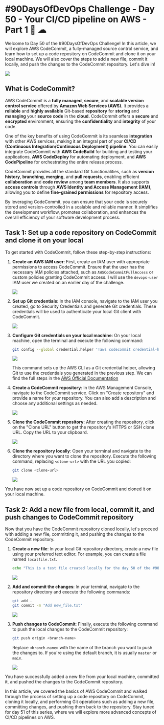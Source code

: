 # #90DaysOfDevOps Challenge - Day 50 - Your CI/CD pipeline on AWS - Part 1 🚀 ☁

Welcome to Day 50 of the #90DaysOfDevOps Challenge! In this article, we will explore AWS CodeCommit, a fully-managed source control service, and learn how to set up a code repository on CodeCommit and clone it on your local machine. We will also cover the steps to add a new file, commit it locally, and push the changes to the CodeCommit repository. Let's dive in!

![](https://cdn.hashnode.com/res/hashnode/image/upload/v1688893611831/ece0b917-ac74-4c5a-b24c-e68c5aac8e06.png)

## What is CodeCommit?

AWS CodeCommit is a **fully managed**, **secure**, and **scalable version control service** offered by **Amazon Web Services (AWS)**. It provides a **reliable** and **highly available** Git-based **repository** for **storing** and **managing** your **source code** in the **cloud**. CodeCommit offers a **secure** and **encrypted** environment, ensuring the **confidentiality** and **integrity** of your code.

One of the key benefits of using CodeCommit is its seamless **integration** with other AWS services, making it an integral part of your **CI/CD (Continuous Integration/Continuous Deployment) pipeline**. You can easily integrate CodeCommit with **AWS CodeBuild** for building and testing your applications, **AWS CodeDeploy** for automating deployment, and **AWS CodePipeline** for orchestrating the entire release process.

CodeCommit provides all the standard Git functionalities, such as **version history**, **branching**, **merging**, and **pull requests**, enabling efficient **collaboration** and **code review** among **team members**. It also supports **access controls** through **AWS Identity and Access Management (IAM)**, allowing you to define **fine-grained permissions** for repository access.

By leveraging CodeCommit, you can ensure that your code is securely stored and version-controlled in a scalable and reliable manner. It simplifies the development workflow, promotes collaboration, and enhances the overall efficiency of your software development process.

## Task 1: Set up a code repository on CodeCommit and clone it on your local

To get started with CodeCommit, follow these step-by-step instructions:

1. **Create an AWS IAM user**: First, create an IAM user with appropriate permissions to access CodeCommit. Ensure that the user has the necessary IAM policies attached, such as `AWSCodeCommitFullAccess` or custom policies granting CodeCommit access. I will use the `devops-user` IAM user we created on an earlier day of the challenge.
    
    ![](https://cdn.hashnode.com/res/hashnode/image/upload/v1688919642262/aa2ce146-5a93-46e5-ae30-ac9c3b184798.jpeg)
    
2. **Set up Git credentials**: In the IAM console, navigate to the IAM user you created, go to Security Credentials and generate Git credentials. These credentials will be used to authenticate your local Git client with CodeCommit.
    
    ![](https://cdn.hashnode.com/res/hashnode/image/upload/v1688919736563/5a7a715c-264b-4444-8e52-f0ddc5934ffc.jpeg)
    
3. **Configure Git credentials on your local machine**: On your local machine, open the terminal and execute the following command:
    
    ```bash
    git config --global credential.helper '!aws codecommit credential-helper $@'
    ```
    
    ![](https://cdn.hashnode.com/res/hashnode/image/upload/v1688921623490/ed64acbe-9a99-48a8-8b58-ce96d649099c.jpeg)
    
    This command sets up the AWS CLI as a Git credential helper, allowing Git to use the credentials you generated in the previous step. We can find the full steps in the [AWS Official Documentation](https://docs.aws.amazon.com/codecommit/latest/userguide/setting-up-https-unixes.html)
    
4. **Create a CodeCommit repository**: In the AWS Management Console, navigate to the CodeCommit service. Click on "Create repository" and provide a name for your repository. You can also add a description and choose any additional settings as needed.
    
    ![](https://cdn.hashnode.com/res/hashnode/image/upload/v1688919512641/428b1306-baef-4fdc-9a44-7fc5e497d2b5.jpeg)
    
5. **Clone the CodeCommit repository**: After creating the repository, click on the "Clone URL" button to get the repository's HTTPS or SSH clone URL. Copy the URL to your clipboard.
    
    ![](https://cdn.hashnode.com/res/hashnode/image/upload/v1688920497653/2c562c94-81ce-4ea8-8ea7-2b1d92684d4f.jpeg)
    
6. **Clone the repository locally**: Open your terminal and navigate to the directory where you want to clone the repository. Execute the following command, replacing `<clone-url>` with the URL you copied:
    
    ```bash
    git clone <clone-url>
    ```
    
    ![](https://cdn.hashnode.com/res/hashnode/image/upload/v1688920471331/07121efc-84bc-43e8-b296-482dad88b22b.jpeg)
    

You have now set up a code repository on CodeCommit and cloned it on your local machine.

## Task 2: Add a new file from local, commit it, and push changes to CodeCommit repository

Now that you have the CodeCommit repository cloned locally, let's proceed with adding a new file, committing it, and pushing the changes to the CodeCommit repository.

1. **Create a new file**: In your local Git repository directory, create a new file using your preferred text editor. For example, you can create a file named `localfile.txt`.
    
    ```bash
    echo "This is a test file created locally for the day 50 of the #90daysofdevops challenge" > localfile.txt
    ```
    
    ![](https://cdn.hashnode.com/res/hashnode/image/upload/v1688920886507/11afd030-075b-4c14-baa9-23ce694e9ec7.jpeg)
    
2. **Add and commit the changes**: In your terminal, navigate to the repository directory and execute the following commands:
    
    ```bash
    git add .
    git commit -m "Add new_file.txt"
    ```
    
    ![](https://cdn.hashnode.com/res/hashnode/image/upload/v1688920930972/6c1b10ce-6b18-48e3-85b4-ca8e8a4256bf.jpeg)
    
3. **Push changes to CodeCommit**: Finally, execute the following command to push the local changes to the CodeCommit repository:
    
    ```bash
    git push origin <branch-name>
    ```
    
    Replace `<branch-name>` with the name of the branch you want to push the changes to. If you're using the default branch, it is usually `master` or `main`.
    
    ![](https://cdn.hashnode.com/res/hashnode/image/upload/v1688920983677/70cd7676-085d-45b3-a86d-59d57c85690c.jpeg)
    

You have successfully added a new file from your local machine, committed it, and pushed the changes to the CodeCommit repository.

In this article, we covered the basics of AWS CodeCommit and walked through the process of setting up a code repository on CodeCommit, cloning it locally, and performing Git operations such as adding a new file, committing changes, and pushing them back to the repository. Stay tuned for day 51 of this series, where we will explore more advanced concepts of CI/CD pipelines on AWS.